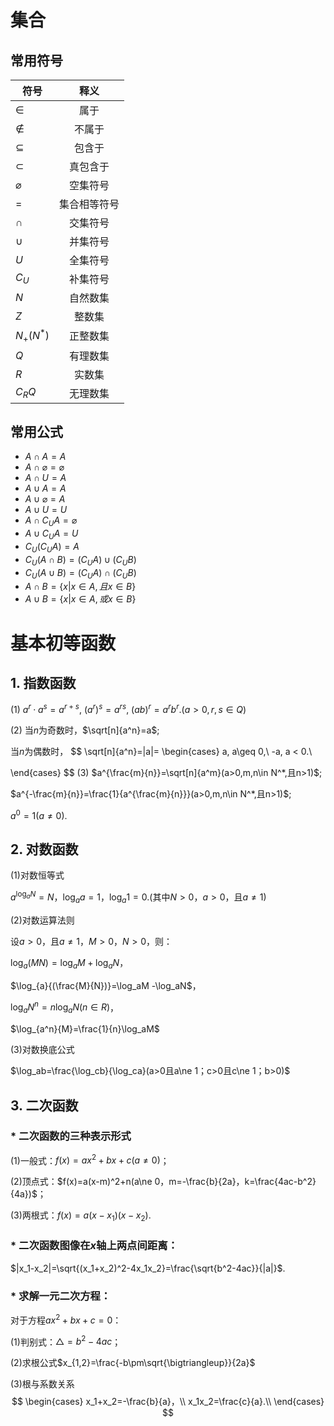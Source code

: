 <script type="text/javascript" src="http://cdn.mathjax.org/mathjax/latest/MathJax.js?config=default"></script>



# 集合
## 常用符号
符号|释义
---|:--:
$\in$|属于
$\notin$|不属于
$\subseteq$|包含于
$\subset$|真包含于
$\varnothing$|空集符号
$=$|集合相等符号
$\cap$|交集符号
$\cup$|并集符号
$U$|全集符号
$C_{U}$|补集符号
$N$|自然数集
$Z$|整数集
$N_{+}(N^{*})$|正整数集
$Q$|有理数集
$R$|实数集
$C_{R}Q$|无理数集

## 常用公式 ##
* $A\cap A=A$  
* $A\cap \varnothing=\varnothing$ 
* $A \cap U=A$
* $A\cup A=A$
* $A\cup \varnothing=A$
* $A\cup U=U$
* $A\cap C_{U}A=\varnothing$
* $A\cup C_{U}A=U$
* $C_{U}(C_{U}A)=A$
* $C_{U}(A\cap B)=(C_{U}A)\cup (C_{U}B)$
* $C_{U}(A\cup B)=(C_{U}A)\cap (C_{U}B)$
* $A\cap B=\{x|x\in A, 且x\in B\}$
* $A\cup B=\{x|x\in A, 或x\in B\}$

# 基本初等函数

## 1. 指数函数
(1) $a^r·a^s=a^{r+s}$, $(a^r)^s=a^{rs}$, $(ab)^{r}=a^rb^r$.$(a>0,r,s\in Q)$

(2) 当$n$为奇数时，$\sqrt[n]{a^n}=a$;

当$n$为偶数时，
$$
\sqrt[n]{a^n}=|a|=
\begin{cases}
a, a\geq 0,\\
-a, a < 0.\\

\end{cases}
$$
(3) $a^{\frac{m}{n}}=\sqrt[n]{a^m}(a>0,m,n\in N^*,且n>1)$;

$a^{-\frac{m}{n}}=\frac{1}{a^{\frac{m}{n}}}(a>0,m,n\in N^*,且n>1)$;

$a^0=1(a\ne 0)$.
## 2. 对数函数
(1)对数恒等式

$a^{\log_{a}{N}}=N$，$\log_aa=1$，$\log_a1=0$.(其中$N>0$，$a>0$，且$a\ne 1$)

(2)对数运算法则


设$a>0$，且$a\ne 1$，$M>0$，$N>0$，则：

$\log_{a}{(MN)}=\log_aM +\log_aN$，

$\log_{a}{(\frac{M}{N})}=\log_aM -\log_aN$，

$\log_{a}{N^n}=n\log_aN(n\in R)$，

$\log_{a^n}{M}=\frac{1}{n}\log_aM$

(3)对数换底公式

$\log_ab=\frac{\log_cb}{\log_ca}(a>0且a\ne 1；c>0且c\ne 1；b>0)$

## 3. 二次函数
### * 二次函数的三种表示形式
(1)一般式：$f(x)=ax^2+bx+c(a\ne 0)$；

(2)顶点式：$f(x)=a(x-m)^2+n(a\ne 0，m=-\frac{b}{2a}，k=\frac{4ac-b^2}{4a})$；

(3)两根式：$f(x)=a(x-x_1)(x-x_2)$.

### * 二次函数图像在$x$轴上两点间距离：
$|x_1-x_2|=\sqrt{(x_1+x_2)^2-4x_1x_2}=\frac{\sqrt{b^2-4ac}}{|a|}$.

### * 求解一元二次方程：
对于方程$ax^2+bx+c=0$：

(1)判别式：$\bigtriangleup=b^2-4ac$；

(2)求根公式$x_{1,2}=\frac{-b\pm\sqrt{\bigtriangleup}}{2a}$

(3)根与系数关系
$$
\begin{cases}
x_1+x_2=-\frac{b}{a}，\\
x_1x_2=\frac{c}{a}.\\
\end{cases}
$$